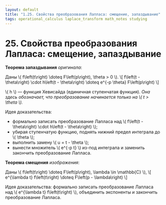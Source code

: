 ```yaml
---
layout: default
title: "1.25. Свойства преобразования Лапласа: смещение, запаздывание"
tags: operational_calculus laplace_transform math_notes studying
---
```


# 25. Свойства преобразования Лапласа: смещение, запаздывание

**Теорема запаздывания** *оригинала*:

Даны \\( f\left(t\right) \doteq F\left(p\right), \theta > 0 \\).
\\[ f\left(t - \theta\right) \cdot h\left(t - \theta\right) \doteq e^{-p \theta} F\left(p\right) \\]

\\( h \\) &mdash; функция Хевисайда (единичная ступенчатая функция). *Она здесь обозначает, что преобразование начинается только на \\( t > \theta \\).*

Идея доказательства:
* формально записать преобразование Лапласа над \\( f\left(t - \theta\right) \cdot h\left(t - \theta\right) \\);
* убирая ступенчатую функцию, поднять нижний предел интеграла до \\( \theta \\);
* выполнить замену \\( u = t - \theta \\);
* вынести множитель \\( e^{-p t} \\) из-под интеграла и заменить закончить преобразование Лапласа.

**Теорема смещения** *изображения*:

Даны \\( f\left(t\right) \doteq F\left(p\right), \lambda \in \mathbb{C} \\),
\\[ e^{\lambda t} f\left(t\right) \doteq F\left(p - \lambda\right) \\]

Идея доказательства: формально записать преобразование Лапласа над \\( e^{\lambda t} f\left(t\right) \\), объединить экспоненты и закончить преобразование Лапласа.

